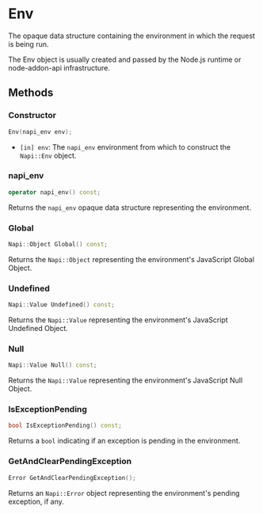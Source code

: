 # Env

The opaque data structure containing the environment in which the request is being run.

The Env object is usually created and passed by the Node.js runtime or node-addon-api infrastructure.

## Methods

### Constructor

```cpp
Env(napi_env env);
```

- `[in] env`: The `napi_env` environment from which to construct the `Napi::Env` object.

### napi_env

```cpp
operator napi_env() const;
```

Returns the `napi_env` opaque data structure representing the environment.

### Global

```cpp
Napi::Object Global() const;
```

Returns the `Napi::Object` representing the environment's JavaScript Global Object.

### Undefined

```cpp
Napi::Value Undefined() const;
```

Returns the `Napi::Value` representing the environment's JavaScript Undefined Object.

### Null

```cpp
Napi::Value Null() const;
```

Returns the `Napi::Value` representing the environment's JavaScript Null Object.

### IsExceptionPending

```cpp
bool IsExceptionPending() const;
```

Returns a `bool` indicating if an exception is pending in the environment.

### GetAndClearPendingException

```cpp
Error GetAndClearPendingException();
```

Returns an `Napi::Error` object representing the environment's pending exception, if any.
